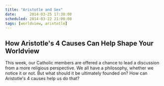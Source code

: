 ```yaml
---
title: "Aristotle and Sex"
date:      2014-03-25 17:30:00
scheduled: 2014-03-22 21:00:00
tags: [worldview, aristotle]
---
```

## How Aristotle's 4 Causes Can Help Shape Your Worldview

This week, our Catholic members are offered a chance to lead a discussion from a more religious perspective. We all have a philosophy, whether we notice it or not. But what should it be ultimately founded on? How can Aristotle's 4 causes help us do that?
